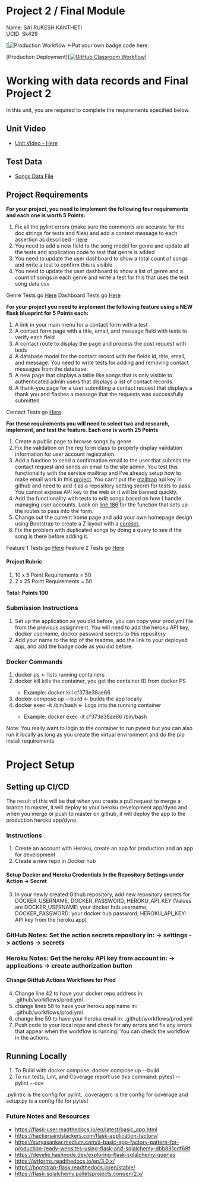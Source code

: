 # Project 2 / Final Module

Name: SAI RUKESH KANTHETI  
UCID: Sk429

[![Production Workflow]() <-Put your own badge code here.

[Production Deployment]([![GitHub Classroom Workflow](https://github.com/NJIT-WIS/final-project-2-Ruke3663/actions/workflows/classroom.yml/badge.svg)](https://github.com/NJIT-WIS/final-project-2-Ruke3663/actions/workflows/classroom.yml))

# Working with data records and Final Project 2

In this unit, you are required to complete the requirements specified below.  

## Unit Video

* [Unit Video - Here](https://youtu.be/Lyp917shPQQ)
## Test Data
* [Songs Data File](tests/test_data/my_music.csv)
## Project Requirements

**For your project, you need to implement the following four requirements and each one is worth 5 Points:**

1. Fix all the pylint errors (make sure the comments are accurate for the doc strings for tests and files) and add a
   context message to each assertion as described - [here](https://dmerej.info/blog/post/python-tests-tips/)
2. You need to add a new field to the song model for genre and update all the tests and application code to test that
   genre is added
3. You need to update the user dashboard to show a total count of songs and write a test to confirm this is visible
4. You need to update the user dashboard to show a list of genre and a count of songs in each genre and write a test for
   this that uses the test song data csv

Genre Tests go [Here](tests/genre_test.py)
Dashboard Tests go [Here](tests/dashboard_test.py)

**For your project you need to implement the following feature using a NEW flask blueprint for 5 Points each:**

1. A link in your main menu for a contact form with a test
2. A contact form page with a title, email, and message field with tests to verify each field
3. A contact route to display the page and process the post request with tests
4. A database model for the contact record with the fields id, title, email, and message. You need to write tests for
   adding and removing contact messages from the database.
5. A new page that displays a table like songs that is only visible to authenticated admin users that displays a list of
   contact records.
6. A thank-you page for a user submitting a contact request that displays a thank you and flashes a message that the
   requests was successfully submitted

Contact Tests go [Here](tests/contact_test.py)

**For these requirements you will need to select two and research, implement, and test the feature. Each one is worth 25
Points**

1. Create a public page to browse songs by genre
2. Fix the validation on the reg form class to properly display validation information for user account
   registration.
3. Add a function to send a confirmation email to the user that submits the contact request and sends an email to the
   site admin. You test this functionality with the service mailtrap and I've already setup how to make email work in
   this [project](https://github.com/kaw393939/flask_auth/tree/flask_email). You can't put
   the [mailtrap](https://mailtrap.io) api key in github and need to add it as a repository setting secret for tests to
   pass. You cannot expose API key to the web or it will be banned quickly.
4. Add the functionality with tests to edit songs based on how I handle managing user accounts. Look
   on [line 186](app/auth/__init__.py) for the function that sets up the routes to pass into the form.
5. Change out the current home page and add your own homepage design using Bootstrap to create a Z layout with
   a [carosel.](https://getbootstrap.com/docs/5.1/components/carousel/)
6. Fix the problem with duplicated songs by doing a query to see if the song is there before adding it.

Feature 1 Tests go [Here](tests/feature1_test.py)
Feature 2 Tests go [Here](tests/feature2_test.py)


#### Project Rubric

1. 10 x 5 Point Requirements = 50
2. 2 x 25 Point Requirements = 50

**Total: Points 100**

### Submission Instructions

1. Set up the application as you did before, you can copy your prod.yml file from the previous assignment. You will need
   to add the heroku API key, docker username, docker password secrets to this repository
2. Add your name to the top of the readme, add the link to your deployed app, and add the badge code as you did before.

### Docker Commands

1. docker ps <- lists running containers
2. docker kill <container id>  kills the container, you get the container ID from docker PS
    * Example: docker kill cf373e38ae66
3. docker compose up --build <- builds the app locally
4. docker exec -it <containerID> /bin/bash    <- Logs into the running container
    * Example: docker exec -it cf373e38ae66 /bin/bash

Note:  You really want to login to the container to run pytest but you can also run it locally as long as you create the
virtual environment and do the pip install requirements

# Project Setup

## Setting up CI/CD

The result of this will be that when you create a pull request to merge a branch to master, it will deploy to your
heroku development app/dyno and when you merge or push to master on github, it will deploy the app to the production
heroku app/dyno.

### Instructions

1. Create an account with Heroku, create an app for production and an app for development
2. Create a new repo in Docker hub

#### Setup Docker and Heroku Credentials In the Repository Settings under Action -> Secret

3. In your newly created Github repository, add new repository secrets for DOCKER_USERNAME, DOCKER_PASSWORD,
   HEROKU_API_KEY (Values are DOCKER_USERNAME: your docker hub username; DOCKER_PASSWORD: your docker hub password;
   HEROKU_API_KEY: API key from the heroku app)

### GitHub Notes:  Set the action secrets repository in: -> settings -> actions -> secrets

### Heroku Notes: Get the heroku API key from account in: -> applications -> create authorization button

#### Change GitHub Actions Workflows for Prod

4. Change line 42 to have your docker repo address in: .github/workflows/prod.yml
5. change lines 58 to have your heroku app name in: .github/workflows/prod.yml
6. change line 59 to have your heroku email in: .github/workflows/prod.yml
7. Push code to your local repo and check for any errors and fix any errors that appear when the workflow is running.
   You can check the workflow in the
   actions.

## Running Locally

1. To Build with docker compose:
   docker compose up --build
2. To run tests, Lint, and Coverage report use this command: pytest --pylint --cov

.pylintrc is the config for pylint, .coveragerc is the config for coverage and setup.py is a config file for pytest

### Future Notes and Resources

* https://flask-user.readthedocs.io/en/latest/basic_app.html
* https://hackersandslackers.com/flask-application-factory/
* https://suryasankar.medium.com/a-basic-app-factory-pattern-for-production-ready-websites-using-flask-and-sqlalchemy-dbb891cdf69f
* https://develie.hashnode.dev/exploring-flask-sqlalchemy-queries
* https://wtforms.readthedocs.io/en/3.0.x/
* https://bootstrap-flask.readthedocs.io/en/stable/
* https://flask-sqlalchemy.palletsprojects.com/en/2.x/
